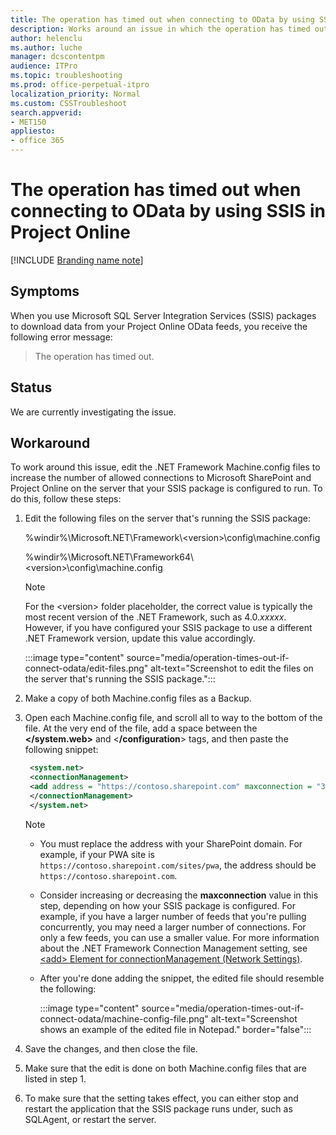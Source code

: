 ```yaml
---
title: The operation has timed out when connecting to OData by using SSIS in Project Online
description: Works around an issue in which the operation has timed out when connecting to OData by using SSIS in Project Online.
author: helenclu
ms.author: luche
manager: dcscontentpm
audience: ITPro 
ms.topic: troubleshooting 
ms.prod: office-perpetual-itpro
localization_priority: Normal
ms.custom: CSSTroubleshoot
search.appverid: 
- MET150
appliesto:
- office 365
---
```


# The operation has timed out when connecting to OData by using SSIS in Project Online

[!INCLUDE [Branding name note](../../../includes/branding-name-note.md)]

## Symptoms

When you use Microsoft SQL Server Integration Services (SSIS) packages to download data from your Project Online OData feeds, you receive the following error message:  

> The operation has timed out.

## Status

We are currently investigating the issue.  

## Workaround

To work around this issue, edit the .NET Framework Machine.config files to increase the number of allowed connections to Microsoft SharePoint and Project Online on the server that your SSIS package is configured to run. To do this, follow these steps:

1. Edit the following files on the server that's running the SSIS package:

   %windir%\Microsoft.NET\Framework\\\<version>\config\machine.config

   %windir%\Microsoft.NET\Framework64\\\<version>\config\machine.config

   > [!NOTE]
   > For the \<version> folder placeholder, the correct value is typically the most recent version of the .NET Framework, such as 4.0.*xxxxx*. However, if you have configured your SSIS package to use a different .NET Framework version, update this value accordingly.

   :::image type="content" source="media/operation-times-out-if-connect-odata/edit-files.png" alt-text="Screenshot to edit the files on the server that's running the SSIS package.":::
2. Make a copy of both Machine.config files as a Backup.
3. Open each Machine.config file, and scroll all to way to the bottom of the file. At the very end of the file, add a space between the **</system.web>** and <**/configuration**> tags, and then paste the following snippet:

   ```xml
    <system.net>
    <connectionManagement>
    <add address = "https://contoso.sharepoint.com" maxconnection = "30" />
    </connectionManagement>
    </system.net>
    ```

   > [!NOTE]
   >
   > - You must replace the address with your SharePoint domain. For example, if your PWA site is `https://contoso.sharepoint.com/sites/pwa`, the address should be `https://contoso.sharepoint.com`.
   > - Consider increasing or decreasing the **maxconnection** value in this step, depending on how your SSIS package is configured. For example, if you have a larger number of feeds that you're pulling concurrently, you may need a larger number of connections. For only a few feeds, you can use a smaller value. For more information about the .NET Framework Connection Management setting, see [\<add> Element for connectionManagement (Network Settings)](/dotnet/framework/configure-apps/file-schema/network/add-element-for-connectionmanagement-network-settings).
   > - After you're done adding the snippet, the edited file should resemble the following:
   >
   >     :::image type="content" source="media/operation-times-out-if-connect-odata/machine-config-file.png" alt-text="Screenshot shows an example of the edited file in Notepad." border="false":::

4. Save the changes, and then close the file.
5. Make sure that the edit is done on both Machine.config files that are listed in step 1.
6. To make sure that the setting takes effect, you can either stop and restart the application that the SSIS package runs under, such as SQLAgent, or restart the server.
